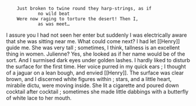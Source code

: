         Just broken to twine round they harp-strings, as if
                no wild beat
        Were now raging to torture the desert! Then I,
                as was meet…


I assure you I had not seen her enter  but suddenly I was electrically aware that she was sitting near me. What could come next? I had let [[Henry]] guide me. She was very tall ; sometimes, I think, tallness is an excellent thing in women. Julienne? Yes, she looked as if her name would be of the sort. And I surmised dark eyes under golden lashes. I hardly liked to disturb the surface for the first time. Her voice purred in my quick ears ; I thought of a jaguar on a lean bough, and envied [[Henry]]. The surface was clear brown, and I discerned white figures within ; stars, and a little heart, mirabile dictu, were moving inside. She lit a cigarette and poured down cocktail after cocktail ; sometimes she made little dabbings with a butterfly of white lace to her mouth. 